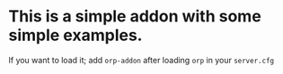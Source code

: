 # This is a simple addon with some simple examples.

If you want to load it; add `orp-addon` after loading `orp` in your `server.cfg`
